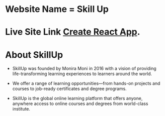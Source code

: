 # Website Name = Skill Up

# Live Site Link [Create React App](https://skillup-knowledge.netlify.app/).

# About SkillUp
- SkillUp was founded by Monira Moni in 2016 with a vision of providing life-transforming learning experiences to learners around the world.

- We offer a range of learning opportunities—from hands-on projects and courses to job-ready certificates and degree programs.

- SkillUp is the global online learning platform that offers anyone, anywhere access to online courses and degrees from world-class institute.